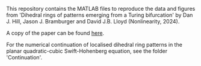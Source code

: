 This repository contains the MATLAB files to reproduce the data and figures from 'Dihedral rings of patterns emerging from a Turing bifurcation' by Dan J. Hill, Jason J. Bramburger and David J.B. Lloyd (Nonlinearity, 2024). 

A copy of the paper can be found [here](https://iopscience.iop.org/article/10.1088/1361-6544/ad2221).

For the numerical continuation of localised dihedral ring patterns in the planar quadratic-cubic Swift-Hohenberg equation, see the folder 'Continuation'.
